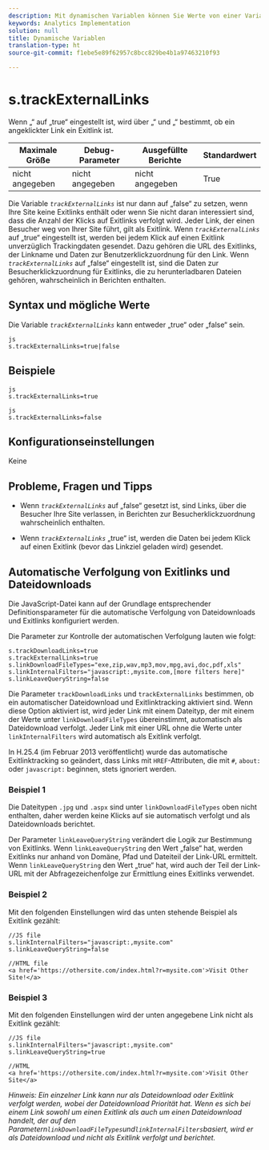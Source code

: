 ```yaml
---
description: Mit dynamischen Variablen können Sie Werte von einer Variablen in eine andere kopieren, ohne die vollständigen Werte mehrfach in die Bildanforderung auf Ihrer Site eingeben zu müssen.
keywords: Analytics Implementation
solution: null
title: Dynamische Variablen
translation-type: ht
source-git-commit: f1ebe5e89f62957c8bcc829be4b1a97463210f93

---
```



# s.trackExternalLinks

Wenn „“ auf „true“ eingestellt ist, wird über „“ und „“ bestimmt, ob ein angeklickter Link ein Exitlink ist.

| Maximale Größe | Debug-Parameter | Ausgefüllte Berichte | Standardwert |
|---|---|---|---|
| nicht angegeben | nicht angegeben | nicht angegeben | True |

Die Variable *`trackExternalLinks`* ist nur dann auf „false“ zu setzen, wenn Ihre Site keine Exitlinks enthält oder wenn Sie nicht daran interessiert sind, dass die Anzahl der Klicks auf Exitlinks verfolgt wird. Jeder Link, der einen Besucher weg von Ihrer Site führt, gilt als Exitlink. Wenn *`trackExternalLinks`* auf „true“ eingestellt ist, werden bei jedem Klick auf einen Exitlink unverzüglich Trackingdaten gesendet. Dazu gehören die URL des Exitlinks, der Linkname und Daten zur Benutzerklickzuordnung für den Link. Wenn *`trackExternalLinks`* auf „false“ eingestellt ist, sind die Daten zur Besucherklickzuordnung für Exitlinks, die zu herunterladbaren Dateien gehören, wahrscheinlich in Berichten enthalten.

## Syntax und mögliche Werte

Die Variable *`trackExternalLinks`* kann entweder „true“ oder „false“ sein.

```
js
s.trackExternalLinks=true|false
```

## Beispiele

```
js
s.trackExternalLinks=true 
```

```
js
s.trackExternalLinks=false
```

## Konfigurationseinstellungen

Keine

## Probleme, Fragen und Tipps

* Wenn *`trackExternalLinks`* auf „false“ gesetzt ist, sind Links, über die Besucher Ihre Site verlassen, in Berichten zur Besucherklickzuordnung wahrscheinlich enthalten.

* Wenn *`trackExternalLinks`* „true“ ist, werden die Daten bei jedem Klick auf einen Exitlink (bevor das Linkziel geladen wird) gesendet.

## Automatische Verfolgung von Exitlinks und Dateidownloads

Die JavaScript-Datei kann auf der Grundlage entsprechender Definitionsparameter für die automatische Verfolgung von Dateidownloads und Exitlinks konfiguriert werden.

Die Parameter zur Kontrolle der automatischen Verfolgung lauten wie folgt:

```
s.trackDownloadLinks=true 
s.trackExternalLinks=true 
s.linkDownloadFileTypes="exe,zip,wav,mp3,mov,mpg,avi,doc,pdf,xls" 
s.linkInternalFilters="javascript:,mysite.com,[more filters here]" 
s.linkLeaveQueryString=false 
```

Die Parameter `trackDownloadLinks` und `trackExternalLinks` bestimmen, ob ein automatischer Dateidownload und Exitlinktracking aktiviert sind. Wenn diese Option aktiviert ist, wird jeder Link mit einem Dateityp, der mit einem der Werte unter `linkDownloadFileTypes` übereinstimmt, automatisch als Dateidownload verfolgt. Jeder Link mit einer URL ohne die Werte unter `linkInternalFilters` wird automatisch als Exitlink verfolgt.

In H.25.4 (im Februar 2013 veröffentlicht) wurde das automatische Exitlinktracking so geändert, dass Links mit `HREF`-Attributen, die mit `#`, `about:` oder `javascript:` beginnen, stets ignoriert werden.

### Beispiel 1

Die Dateitypen `.jpg` und `.aspx` sind unter `linkDownloadFileTypes` oben nicht enthalten, daher werden keine Klicks auf sie automatisch verfolgt und als Dateidownloads berichtet.

Der Parameter `linkLeaveQueryString` verändert die Logik zur Bestimmung von Exitlinks. Wenn `linkLeaveQueryString` den Wert „false“ hat, werden Exitlinks nur anhand von Domäne, Pfad und Dateiteil der Link-URL ermittelt. Wenn `linkLeaveQueryString` den Wert „true“ hat, wird auch der Teil der Link-URL mit der Abfragezeichenfolge zur Ermittlung eines Exitlinks verwendet.

### Beispiel 2

Mit den folgenden Einstellungen wird das unten stehende Beispiel als Exitlink gezählt:

```
//JS file  
s.linkInternalFilters="javascript:,mysite.com" 
s.linkLeaveQueryString=false 
 
//HTML file 
<a href='https://othersite.com/index.html?r=mysite.com'>Visit Other Site!</a> 
```

### Beispiel 3

Mit den folgenden Einstellungen wird der unten angegebene Link nicht als Exitlink gezählt:

```
//JS file  
s.linkInternalFilters="javascript:,mysite.com" 
s.linkLeaveQueryString=true 
 
//HTML  
<a href='https://othersite.com/index.html?r=mysite.com'>Visit Other Site</a> 
```

*Hinweis: Ein einzelner Link kann nur als Dateidownload oder Exitlink verfolgt werden, wobei der Dateidownload Priorität hat. Wenn es sich bei einem Link sowohl um einen Exitlink als auch um einen Dateidownload handelt, der auf den Parametern`linkDownloadFileTypes`und`linkInternalFilters`basiert, wird er als Dateidownload und nicht als Exitlink verfolgt und berichtet.*